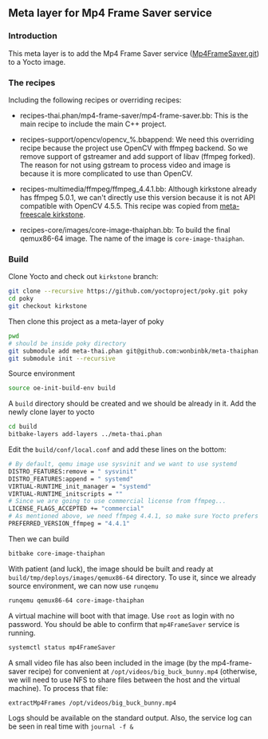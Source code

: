 ## Meta layer for Mp4 Frame Saver service ##

### Introduction ###

This meta layer is to add the Mp4 Frame Saver service ([Mp4FrameSaver.git](git@github.com:wonbinbk/Mp4FrameSaver.git)) to a Yocto image.

### The recipes ###

Including the following recipes or overriding recipes:

- recipes-thai.phan/mp4-frame-saver/mp4-frame-saver.bb: This is the main recipe to include the main C++ project.

- recipes-support/opencv/opencv_%.bbappend: We need this overriding recipe because the project use OpenCV with ffmpeg backend. So we remove support of gstreamer and add support of libav (ffmpeg forked). The reason for not using gstream to process video and image is because it is more complicated to use than OpenCV.

- recipes-multimedia/ffmpeg/ffmpeg_4.4.1.bb: Although kirkstone already has ffmpeg 5.0.1, we can't directly use this version because it is not API compatible with OpenCV 4.5.5. This recipe was copied from [meta-freescale kirkstone](https://git.yoctoproject.org/meta-freescale/tree/recipes-multimedia/ffmpeg?h=kirkstone).

- recipes-core/images/core-image-thaiphan.bb: To build the final qemux86-64 image. The name of the image is `core-image-thaiphan`.

### Build ###

Clone Yocto and check out `kirkstone` branch:
```bash
git clone --recursive https://github.com/yoctoproject/poky.git poky
cd poky
git checkout kirkstone
```
Then clone this project as a meta-layer of poky
```bash
pwd
# should be inside poky directory
git submodule add meta-thai.phan git@github.com:wonbinbk/meta-thaiphan.git
git submodule init --recursive
```
Source environment
```bash
source oe-init-build-env build
```
A `build` directory should be created and we should be already in it.
Add the newly clone layer to yocto
```bash
cd build
bitbake-layers add-layers ../meta-thai.phan
```
Edit the `build/conf/local.conf` and add these lines on the bottom:
```bash
# By default, qemu image use sysvinit and we want to use systemd
DISTRO_FEATURES:remove = " sysvinit"
DISTRO_FEATURES:append = " systemd"
VIRTUAL-RUNTIME_init_manager = "systemd"
VIRTUAL-RUNTIME_initscripts = ""
# Since we are going to use commercial license from ffmpeg...
LICENSE_FLAGS_ACCEPTED += "commercial"
# As mentioned above, we need ffmpeg 4.4.1, so make sure Yocto prefers this version as well
PREFERRED_VERSION_ffmpeg = "4.4.1"
```

Then we can build
```bash
bitbake core-image-thaiphan
```
With patient (and luck), the image should be built and ready at `build/tmp/deploys/images/qemux86-64` directory. To use it, since we already source environment, we can now use `runqemu`

```bash
runqemu qemux86-64 core-image-thaiphan
```
A virtual machine will boot with that image. Use `root` as login with no password. You should be able to confirm that `mp4FrameSaver` service is running.
```bash
systemctl status mp4FrameSaver
```
A small video file has also been included in the image (by the mp4-frame-saver recipe) for convenient at `/opt/videos/big_buck_bunny.mp4` (otherwise, we will need to use NFS to share files between the host and the virtual machine).
To process that file:
```bash
extractMp4Frames /opt/videos/big_buck_bunny.mp4
```
Logs should be available on the standard output. Also, the service log can be seen in real time with `journal -f &`
